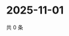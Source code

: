# 2025-11-01

共 0 条

<!-- BEGIN ZHIHUQUESTIONS -->
<!-- 最后更新时间 Sat Nov 01 2025 22:09:22 GMT+0800 (China Standard Time) -->

<!-- END ZHIHUQUESTIONS -->

